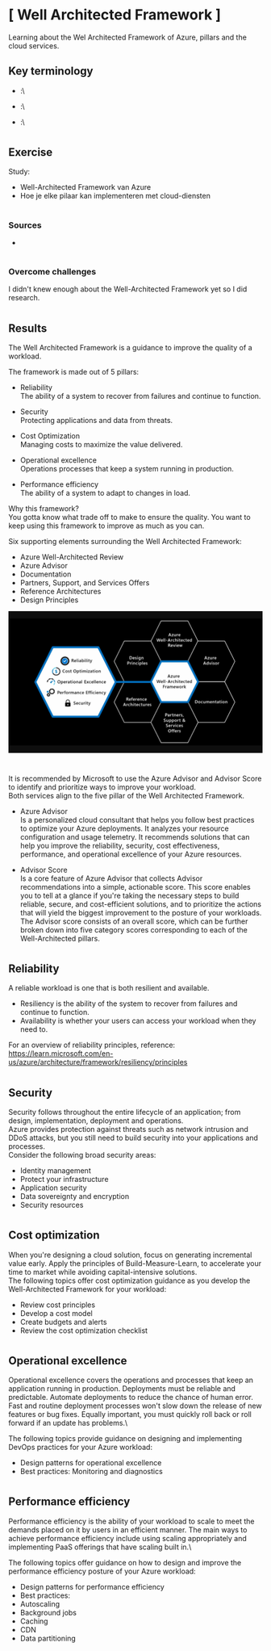 # [ Well Architected Framework ]
Learning about the Wel Architected Framework of Azure, pillars and the cloud services.

## Key terminology
- :\

- :\

- :\


#
## Exercise
Study:
- Well-Architected Framework van Azure
- Hoe je elke pilaar kan implementeren met cloud-diensten


#
### Sources
- 

#
### Overcome challenges
I didn't knew enough about the Well-Architected Framework yet so I did research.
#

## Results 

The Well Architected Framework is a guidance to improve the quality of a workload.

The framework is made out of 5 pillars:
- Reliability\
The ability of a system to recover from failures and continue to function.

- Security\
Protecting applications and data from threats.

- Cost Optimization\
Managing costs to maximize the value delivered.

- Operational excellence\
Operations processes that keep a system running in production.

- Performance efficiency\
The ability of a system to adapt to changes in load.

Why this framework?\
You gotta know what trade off to make to ensure the quality. You want to keep using this framework to improve as much as you can. 

Six supporting elements surrounding the Well Architected Framework:
- Azure Well-Architected Review
- Azure Advisor
- Documentation
- Partners, Support, and Services Offers
- Reference Architectures
- Design Principles

![](./../../../00_includes/AZURE12_screenshot_overview.png)
# 

It is recommended by Microsoft to use the Azure Advisor and Advisor Score to identify and prioritize ways to improve your workload.\
Both services align to the five pillar of the Well Architected Framework. 

- Azure Advisor\
Is a personalized cloud consultant that helps you follow best practices to optimize your Azure deployments. It analyzes your resource configuration and usage telemetry. It recommends solutions that can help you improve the reliability, security, cost effectiveness, performance, and operational excellence of your Azure resources.

- Advisor Score\
Is a core feature of Azure Advisor that collects Advisor recommendations into a simple, actionable score. This score enables you to tell at a glance if you're taking the necessary steps to build reliable, secure, and cost-efficient solutions, and to prioritize the actions that will yield the biggest improvement to the posture of your workloads. The Advisor score consists of an overall score, which can be further broken down into five category scores corresponding to each of the Well-Architected pillars.
#
## Reliability
A reliable workload is one that is both resilient and available.
- Resiliency is the ability of the system to recover from failures and continue to function.
- Availability is whether your users can access your workload when they need to.

For an overview of reliability principles, reference: https://learn.microsoft.com/en-us/azure/architecture/framework/resiliency/principles

#
## Security
Security follows throughout the entire lifecycle of an application; from design, implementation, deployment and operations.\
Azure provides protection against threats such as network intrusion and DDoS attacks, but you still need to build security into your applications and processes.\
Consider the following broad security areas:
- Identity management
- Protect your infrastructure
- Application security
- Data sovereignty and encryption
- Security resources
#
## Cost optimization
When you're designing a cloud solution, focus on generating incremental value early. Apply the principles of Build-Measure-Learn, to accelerate your time to market while avoiding capital-intensive solutions.\
The following topics offer cost optimization guidance as you develop the Well-Architected Framework for your workload:

- Review cost principles
- Develop a cost model
- Create budgets and alerts
- Review the cost optimization checklist

#
## Operational excellence
Operational excellence covers the operations and processes that keep an application running in production. Deployments must be reliable and predictable. Automate deployments to reduce the chance of human error. Fast and routine deployment processes won't slow down the release of new features or bug fixes. Equally important, you must quickly roll back or roll forward if an update has problems.\

The following topics provide guidance on designing and implementing DevOps practices for your Azure workload:

- Design patterns for operational excellence
- Best practices: Monitoring and diagnostics
#
## Performance efficiency
Performance efficiency is the ability of your workload to scale to meet the demands placed on it by users in an efficient manner. The main ways to achieve performance efficiency include using scaling appropriately and implementing PaaS offerings that have scaling built in.\

The following topics offer guidance on how to design and improve the performance efficiency posture of your Azure workload:

- Design patterns for performance efficiency
- Best practices:
- Autoscaling
- Background jobs
- Caching
- CDN
- Data partitioning
